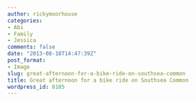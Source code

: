 ```yaml
---
author: rickymoorhouse
categories:
- Abi
- Family
- Jessica
comments: false
date: "2013-08-18T14:47:39Z"
post_format:
- Image
slug: great-afternoon-for-a-bike-ride-on-southsea-common
title: Great afternoon for a bike ride on Southsea Common
wordpress_id: 8105
---
```


